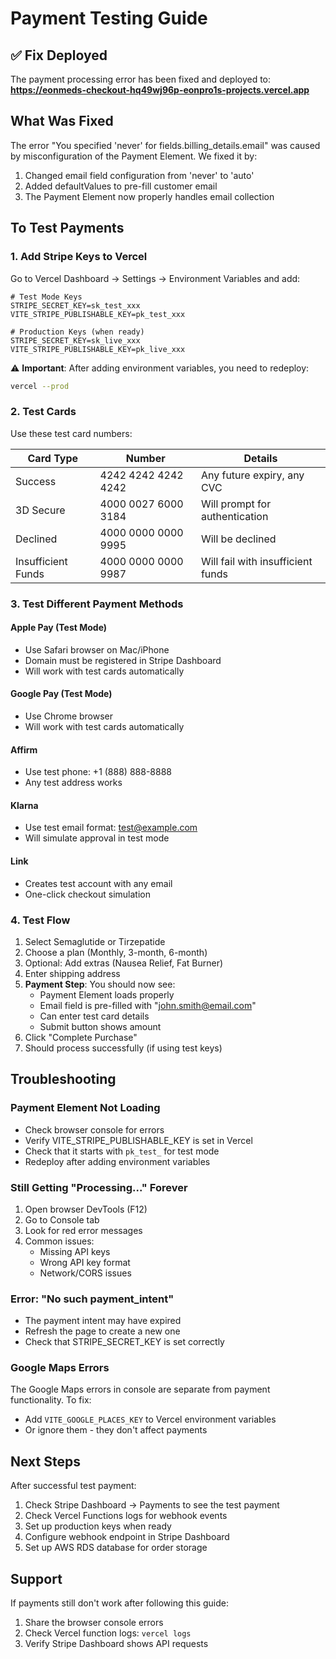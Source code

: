 # Payment Testing Guide

## ✅ Fix Deployed
The payment processing error has been fixed and deployed to:
**https://eonmeds-checkout-hq49wj96p-eonpro1s-projects.vercel.app**

## What Was Fixed
The error "You specified 'never' for fields.billing_details.email" was caused by misconfiguration of the Payment Element. We fixed it by:
1. Changed email field configuration from 'never' to 'auto'
2. Added defaultValues to pre-fill customer email
3. The Payment Element now properly handles email collection

## To Test Payments

### 1. Add Stripe Keys to Vercel
Go to Vercel Dashboard → Settings → Environment Variables and add:

```env
# Test Mode Keys
STRIPE_SECRET_KEY=sk_test_xxx
VITE_STRIPE_PUBLISHABLE_KEY=pk_test_xxx

# Production Keys (when ready)
STRIPE_SECRET_KEY=sk_live_xxx  
VITE_STRIPE_PUBLISHABLE_KEY=pk_live_xxx
```

⚠️ **Important**: After adding environment variables, you need to redeploy:
```bash
vercel --prod
```

### 2. Test Cards
Use these test card numbers:

| Card Type | Number | Details |
|-----------|--------|---------|
| Success | 4242 4242 4242 4242 | Any future expiry, any CVC |
| 3D Secure | 4000 0027 6000 3184 | Will prompt for authentication |
| Declined | 4000 0000 0000 9995 | Will be declined |
| Insufficient Funds | 4000 0000 0000 9987 | Will fail with insufficient funds |

### 3. Test Different Payment Methods

#### Apple Pay (Test Mode)
- Use Safari browser on Mac/iPhone
- Domain must be registered in Stripe Dashboard
- Will work with test cards automatically

#### Google Pay (Test Mode)
- Use Chrome browser
- Will work with test cards automatically

#### Affirm
- Use test phone: +1 (888) 888-8888
- Any test address works

#### Klarna
- Use test email format: test@example.com
- Will simulate approval in test mode

#### Link
- Creates test account with any email
- One-click checkout simulation

### 4. Test Flow
1. Select Semaglutide or Tirzepatide
2. Choose a plan (Monthly, 3-month, 6-month)
3. Optional: Add extras (Nausea Relief, Fat Burner)
4. Enter shipping address
5. **Payment Step**: You should now see:
   - Payment Element loads properly
   - Email field is pre-filled with "john.smith@email.com"
   - Can enter test card details
   - Submit button shows amount
6. Click "Complete Purchase"
7. Should process successfully (if using test keys)

## Troubleshooting

### Payment Element Not Loading
- Check browser console for errors
- Verify VITE_STRIPE_PUBLISHABLE_KEY is set in Vercel
- Check that it starts with `pk_test_` for test mode
- Redeploy after adding environment variables

### Still Getting "Processing..." Forever
1. Open browser DevTools (F12)
2. Go to Console tab
3. Look for red error messages
4. Common issues:
   - Missing API keys
   - Wrong API key format
   - Network/CORS issues

### Error: "No such payment_intent"
- The payment intent may have expired
- Refresh the page to create a new one
- Check that STRIPE_SECRET_KEY is set correctly

### Google Maps Errors
The Google Maps errors in console are separate from payment functionality. To fix:
- Add `VITE_GOOGLE_PLACES_KEY` to Vercel environment variables
- Or ignore them - they don't affect payments

## Next Steps

After successful test payment:
1. Check Stripe Dashboard → Payments to see the test payment
2. Check Vercel Functions logs for webhook events
3. Set up production keys when ready
4. Configure webhook endpoint in Stripe Dashboard
5. Set up AWS RDS database for order storage

## Support

If payments still don't work after following this guide:
1. Share the browser console errors
2. Check Vercel function logs: `vercel logs`
3. Verify Stripe Dashboard shows API requests
